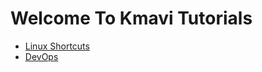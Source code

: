 # Welcome To Kmavi Tutorials

- [Linux Shortcuts](./linux/shortcuts.md)
- [DevOps](./devops/index.md)
